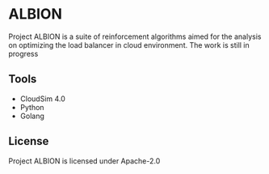 # ALBION

Project ALBION is a suite of reinforcement algorithms aimed for the analysis on optimizing the load balancer in cloud environment. The work is still in progress

## Tools

- CloudSim 4.0
- Python
- Golang

## License

Project ALBION is licensed under Apache-2.0
